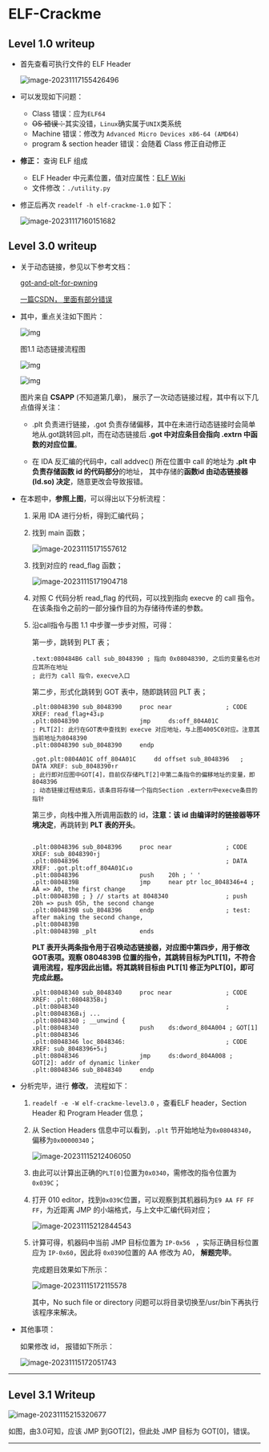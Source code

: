 # ELF-Crackme

## Level 1.0 writeup

- 首先查看可执行文件的 ELF Header

  ![image-20231117155426496](./resources/elf-1.0-header.png)

- 可以发现如下问题：

  - Class 错误：应为`ELF64`
  - ~~OS 错误：~~其实没错，`Linux`确实属于`UNIX`类系统
  - Machine 错误：修改为 `Advanced Micro Devices x86-64 (AMD64)`
  - program & section header 错误：会随着 Class 修正自动修正

- **修正：** 查询 ELF 组成

  - ELF Header 中元素位置，值对应属性：[ELF Wiki](https://en.wikipedia.org/wiki/Executable_and_Linkable_Format)
  - 文件修改：`./utility.py`

- 修正后再次 `readelf -h elf-crackme-1.0` 如下：

  ![image-20231117160151682](./resources/elf-1.0-correct.png)

## Level 3.0 writeup

- 关于动态链接，参见以下参考文档：

  [got-and-plt-for-pwning](https://systemoverlord.com/2017/03/19/got-and-plt-for-pwning.html)

  [一篇CSDN， 里面有部分错误](https://blog.csdn.net/weixin_46521144/article/details/115378030)

- 其中，重点关注如下图片：

  ![img](./resources/elf-dynamic-linkage.png)

  图1.1 动态链接流程图

  ![img](./resources/elf-dynamic-linkage-1.png)
  
  ![img](./resources/elf-dynamic-linkage-2.png)
  
  图片来自 **CSAPP** (不知道第几章)， 展示了一次动态链接过程，其中有以下几点值得关注：
  
  - .plt 负责进行链接，.got 负责存储偏移，其中在未进行动态链接时会简单地从.got跳转回.plt，而在动态链接后 **.got 中对应条目会指向 .extrn 中函数的对应位置**。
  
  - 在 IDA 反汇编的代码中，call addvec() 所在位置中 call 的地址为 **.plt 中负责存储函数 id 的代码部分**的地址， 其中存储的**函数id 由动态链接器 (ld.so) 决定**，随意更改会导致报错。
  
- 在本题中，**参照上图**，可以得出以下分析流程：

  1. 采用 IDA 进行分析，得到汇编代码；

  2. 找到 main 函数；

     ![image-20231115171557612](./resources/elf-dynamic-linker-main.png)

  3. 找到对应的 read_flag 函数；

     ![image-20231115171904718](./resources/elf-dynamic-linker-read-flag.png)

  4. 对照 C 代码分析 read_flag 的代码，可以找到指向 execve 的 call 指令。在该条指令之前的一部分操作目的为存储待传递的参数。

  5. 沿call指令与图 1.1 中步骤一步步对照，可得：

     第一步，跳转到 PLT 表；

     ```assembly
     .text:080484B6 call sub_8048390 ; 指向 0x08048390, 之后的变量名也对应其所在地址
     ; 此行为 call 指令，execve入口
     ```

     第二步，形式化跳转到 GOT 表中，随即跳转回 PLT 表；

     ```assembly
     .plt:08048390 sub_8048390     proc near               ; CODE XREF: read_flag+43↓p
     .plt:08048390                 jmp     ds:off_804A01C  
     ; PLT[2]: 此行在GOT表中查找到 execve 对应地址，与上图4005C0对应。注意其当前地址为8048390
     .plt:08048390 sub_8048390     endp
     ```

     ```assembly
     .got.plt:0804A01C off_804A01C     dd offset sub_8048396   ; DATA XREF: sub_8048390↑r
     ; 此行即对应图中GOT[4]，目前仅存储PLT[2]中第二条指令的偏移地址的变量，即8048396
     ; 动态链接过程结束后，该条目将存储一个指向Section .extern中execve条目的指针
     ```

     第三步，向栈中推入所调用函数的 id，**注意：该 id 由编译时的链接器等环境决定**，再跳转到 **PLT 表的开头**。

     ```assembly
     
     .plt:08048396 sub_8048396     proc near               ; CODE XREF: sub_8048390↑j
     .plt:08048396                                         ; DATA XREF: .got.plt:off_804A01C↓o
     .plt:08048396                 push    20h ; ' '
     .plt:0804839B                 jmp     near ptr loc_8048346+4 ; AA => A0, the first change
     .plt:0804839B ; } // starts at 8048340                ; push 20h => push 05h, the second change
     .plt:0804839B sub_8048396     endp                    ; test: after making the second change, 
     .plt:0804839B
     .plt:0804839B _plt            ends
     ```

     **PLT 表开头两条指令用于召唤动态链接器，对应图中第四步，用于修改GOT表项。观察 0804839B 位置的指令，其跳转目标为PLT[1]，不符合调用流程，程序因此出错。将其跳转目标由 PLT[1] 修正为PLT[0]，即可完成此题。**

     ```assembly
     .plt:08048340 sub_8048340     proc near               ; CODE XREF: .plt:0804835B↓j
     .plt:08048340                                         ; .plt:0804836B↓j ...
     .plt:08048340 ; __unwind {
     .plt:08048340                 push    ds:dword_804A004 ; GOT[1]
     .plt:08048346
     .plt:08048346 loc_8048346:                            ; CODE XREF: sub_8048396+5↓j
     .plt:08048346                 jmp     ds:dword_804A008 ; GOT[2]: addr of dynamic linker
     .plt:08048346 sub_8048340     endp
     ```

- 分析完毕，进行 **修改**， 流程如下：

  1. `readelf -e -W elf-crackme-level3.0`  ，查看ELF header，Section Header 和 Program Header 信息；

  2. 从 Section Headers 信息中可以看到，`.plt` 节开始地址为`0x08048340`， 偏移为`0x00000340`；

     ![image-20231115212406050](./resources/elf-dynamic-linker-plt.png)

  3. 由此可以计算出正确的`PLT[0]`位置为`0x0340`，需修改的指令位置为`0x039C`；

  4. 打开 010 editor，找到`0x039C`位置，可以观察到其机器码为`E9 AA FF FF FF`，为近距离 JMP 的小端格式，与上文中汇编代码对应；

     ![image-20231115212844543](D:/codes/Software_security/Software_Security_Course/pwn-notes/resources/elf-dynamic-linker-machine-code.png)

  5. 计算可得，机器码中当前 JMP 目标位置为 `IP-0x56 ` ，实际正确目标位置应为 `IP-0x60`，因此将 `0x039D`位置的 AA 修改为 A0， **解题完毕**。

     完成题目效果如下所示：

     ![image-20231115172115578](./resources/elf-dynamic-linker-final.png)

     其中，No such file or directory 问题可以将目录切换至/usr/bin下再执行该程序来解决。

- 其他事项：

  如果修改 id， 报错如下所示：

  ![image-20231115172051743](./resources/elf-dynamic-linker-change-id.png)

---

## Level 3.1 Writeup

![image-20231115215320677](./resources/elf-dynamic-linker-plt-start.png)

如图，由3.0可知，应该 JMP 到GOT[2]，但此处 JMP 目标为 GOT[0]，错误。

---
